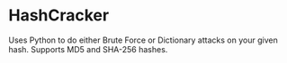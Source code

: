 # HashCracker
Uses Python to do either Brute Force or Dictionary attacks on your given hash. Supports MD5 and SHA-256 hashes.
